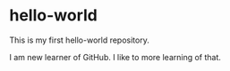 # hello-world
This is my first hello-world repository.

I am new learner of GitHub. I like to more learning of that.
